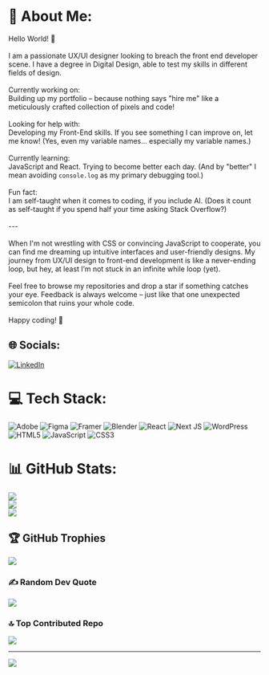 # 💫 About Me:
Hello World! 👋<br><br>I am a passionate UX/UI designer looking to breach the front end developer scene. I have a degree in Digital Design, able to test my skills in different fields of design.<br><br>Currently working on:<br>Building up my portfolio – because nothing says "hire me" like a meticulously crafted collection of pixels and code!<br><br>Looking for help with:<br>Developing my Front-End skills. If you see something I can improve on, let me know! (Yes, even my variable names... especially my variable names.)<br><br>Currently learning:<br>JavaScript and React. Trying to become better each day. (And by "better" I mean avoiding `console.log` as my primary debugging tool.)<br><br>Fun fact:<br>I am self-taught when it comes to coding, if you include AI. (Does it count as self-taught if you spend half your time asking Stack Overflow?)<br><br>---<br><br>When I'm not wrestling with CSS or convincing JavaScript to cooperate, you can find me dreaming up intuitive interfaces and user-friendly designs. My journey from UX/UI design to front-end development is like a never-ending loop, but hey, at least I’m not stuck in an infinite while loop (yet).<br><br>Feel free to browse my repositories and drop a star if something catches your eye. Feedback is always welcome – just like that one unexpected semicolon that ruins your whole code.<br><br>Happy coding! 🚀


## 🌐 Socials:
[![LinkedIn](https://img.shields.io/badge/LinkedIn-%230077B5.svg?logo=linkedin&logoColor=white)](https://linkedin.com/in/michaeldesousa30) 

# 💻 Tech Stack:
![Adobe](https://img.shields.io/badge/adobe-%23FF0000.svg?style=for-the-badge&logo=adobe&logoColor=white) ![Figma](https://img.shields.io/badge/figma-%23F24E1E.svg?style=for-the-badge&logo=figma&logoColor=white) ![Framer](https://img.shields.io/badge/Framer-black?style=for-the-badge&logo=framer&logoColor=blue) ![Blender](https://img.shields.io/badge/blender-%23F5792A.svg?style=for-the-badge&logo=blender&logoColor=white) ![React](https://img.shields.io/badge/react-%2320232a.svg?style=for-the-badge&logo=react&logoColor=%2361DAFB) ![Next JS](https://img.shields.io/badge/Next-black?style=for-the-badge&logo=next.js&logoColor=white) ![WordPress](https://img.shields.io/badge/WordPress-%23117AC9.svg?style=for-the-badge&logo=WordPress&logoColor=white) ![HTML5](https://img.shields.io/badge/html5-%23E34F26.svg?style=for-the-badge&logo=html5&logoColor=white) ![JavaScript](https://img.shields.io/badge/javascript-%23323330.svg?style=for-the-badge&logo=javascript&logoColor=%23F7DF1E) ![CSS3](https://img.shields.io/badge/css3-%231572B6.svg?style=for-the-badge&logo=css3&logoColor=white)
# 📊 GitHub Stats:
![](https://github-readme-stats.vercel.app/api?username=MichaelDSousa&theme=dark&hide_border=false&include_all_commits=false&count_private=false)<br/>
![](https://github-readme-streak-stats.herokuapp.com/?user=MichaelDSousa&theme=dark&hide_border=false)<br/>
![](https://github-readme-stats.vercel.app/api/top-langs/?username=MichaelDSousa&theme=dark&hide_border=false&include_all_commits=false&count_private=false&layout=compact)

## 🏆 GitHub Trophies
![](https://github-profile-trophy.vercel.app/?username=MichaelDSousa&theme=tokyonight&no-frame=false&no-bg=false&margin-w=4)

### ✍️ Random Dev Quote
![](https://quotes-github-readme.vercel.app/api?type=horizontal&theme=radical)

### 🔝 Top Contributed Repo
![](https://github-contributor-stats.vercel.app/api?username=MichaelDSousa&limit=5&theme=dark&combine_all_yearly_contributions=true)

---
[![](https://visitcount.itsvg.in/api?id=MichaelDSousa&icon=4&color=6)](https://visitcount.itsvg.in)

<!-- Proudly created with GPRM ( https://gprm.itsvg.in ) -->
